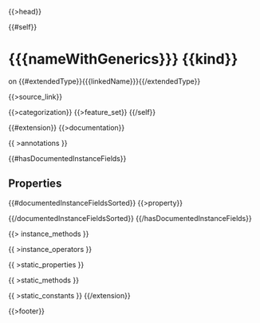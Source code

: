 {{>head}}

{{#self}}
# {{{nameWithGenerics}}} {{kind}}
on {{#extendedType}}{{{linkedName}}}{{/extendedType}}

{{>source_link}}

{{>categorization}}
{{>feature_set}}
{{/self}}

{{#extension}}
{{>documentation}}

{{ >annotations }}

{{#hasDocumentedInstanceFields}}
## Properties

{{#documentedInstanceFieldsSorted}}
{{>property}}

{{/documentedInstanceFieldsSorted}}
{{/hasDocumentedInstanceFields}}

{{> instance_methods }}

{{ >instance_operators }}

{{ >static_properties }}

{{ >static_methods }}

{{ >static_constants }}
{{/extension}}

{{>footer}}

